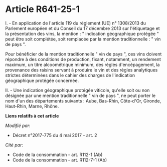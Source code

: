 # Article R641-25-1

I. - En application de l'article 119 du règlement (UE) n° 1308/2013 du Parlement européen et du Conseil du 17 décembre 2013
sur l'étiquetage et la présentation des vins, la mention : " indication géographique protégée " peut être soit complétée,
soit remplacée par la mention traditionnelle : " vin de pays ".

Pour bénéficier de la mention traditionnelle " vin de pays ", ces vins doivent répondre à des conditions de production,
fixant, notamment, un rendement maximum, un titre alcoométrique minimum, des règles d'encépagement, la provenance des raisins
servant à produire le vin et des règles analytiques strictes déterminées dans le cahier des charges de l'indication
géographique protégée concernée.

II. - Une indication géographique protégée viticole, qu'elle soit ou non désignée par une mention traditionnelle " vin de
pays ", ne peut porter le nom d'un des départements suivants : Aube, Bas-Rhin, Côte-d'Or, Gironde, Haut-Rhin, Marne, Rhône.

**Liens relatifs à cet article**

_Modifié par_:

  - Décret n°2017-775 du 4 mai 2017 - art. 2

_Cité par_:

  - Code de la consommation - art. R112-1 (Ab)
  - Code de la consommation - art. R112-7-1 (Ab)
